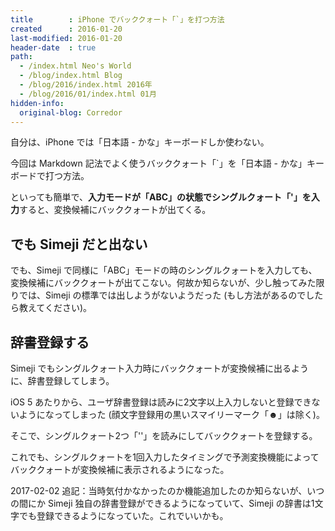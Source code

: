 ```yaml
---
title        : iPhone でバッククォート「`」を打つ方法
created      : 2016-01-20
last-modified: 2016-01-20
header-date  : true
path:
  - /index.html Neo's World
  - /blog/index.html Blog
  - /blog/2016/index.html 2016年
  - /blog/2016/01/index.html 01月
hidden-info:
  original-blog: Corredor
---
```


自分は、iPhone では「日本語 - かな」キーボードしか使わない。

今回は Markdown 記法でよく使うバッククォート「\`」を「日本語 - かな」キーボードで打つ方法。

といっても簡単で、**入力モードが「ABC」の状態でシングルクォート「'」を入力**すると、変換候補にバッククォートが出てくる。

## でも Simeji だと出ない

でも、Simeji で同様に「ABC」モードの時のシングルクォートを入力しても、変換候補にバッククォートが出てこない。何故か知らないが、少し触ってみた限りでは、Simeji の標準では出しようがないようだった (もし方法があるのでしたら教えてください)。

## 辞書登録する

Simeji でもシングルクォート入力時にバッククォートが変換候補に出るように、辞書登録してしまう。

iOS 5 あたりから、ユーザ辞書登録は読みに2文字以上入力しないと登録できないようになってしまった (顔文字登録用の黒いスマイリーマーク「☻」は除く)。

そこで、シングルクォート2つ「''」を読みにしてバッククォートを登録する。

これでも、シングルクォートを1回入力したタイミングで予測変換機能によってバッククォートが変換候補に表示されるようになった。

2017-02-02 追記：当時気付かなかったのか機能追加したのか知らないが、いつの間にか Simeji 独自の辞書登録ができるようになっていて、Simeji の辞書は1文字でも登録できるようになっていた。これでいいかも。
